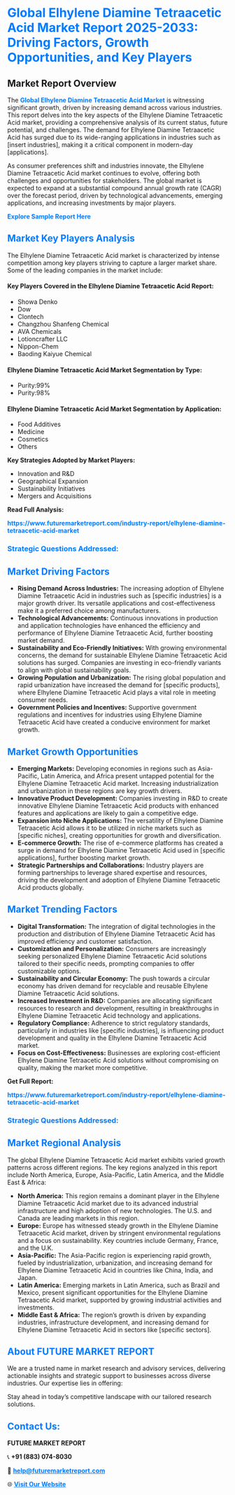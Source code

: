<h1 style="color: #007BFF;">Global Elhylene Diamine Tetraacetic Acid Market Report 2025-2033: Driving Factors, Growth Opportunities, and Key Players</h1>

<section id="overview">
<h2>Market Report Overview</h2>
<p>The <a href="https://www.futuremarketreport.com/industry-report/elhylene-diamine-tetraacetic-acid-market" style="color: #007BFF; text-decoration: none;"><strong>Global Elhylene Diamine Tetraacetic Acid Market</strong></a> is witnessing significant growth, driven by increasing demand across various industries. This report delves into the key aspects of the Elhylene Diamine Tetraacetic Acid market, providing a comprehensive analysis of its current status, future potential, and challenges. The demand for Elhylene Diamine Tetraacetic Acid has surged due to its wide-ranging applications in industries such as [insert industries], making it a critical component in modern-day [applications].</p>
<p>As consumer preferences shift and industries innovate, the Elhylene Diamine Tetraacetic Acid market continues to evolve, offering both challenges and opportunities for stakeholders. The global market is expected to expand at a substantial compound annual growth rate (CAGR) over the forecast period, driven by technological advancements, emerging applications, and increasing investments by major players.</p>
</section>

<section id="overview">
<p><a href="https://www.futuremarketreport.com/request-sample/reportId=84160" style="color: #007BFF; text-decoration: none;"><strong>Explore Sample Report Here</strong></a></p>
</section>

<section id="key-players">
<h2 style="color: #007BFF;">Market Key Players Analysis</h2>
<p>The Elhylene Diamine Tetraacetic Acid market is characterized by intense competition among key players striving to capture a larger market share. Some of the leading companies in the market include:</p>
<h4>Key Players Covered in the Elhylene Diamine Tetraacetic Acid Report:</h4>
<ul><li>Showa Denko</li><li>Dow</li><li>Clontech</li><li>Changzhou Shanfeng Chemical</li><li>AVA Chemicals</li><li>Lotioncrafter LLC</li><li>Nippon-Chem</li><li>Baoding Kaiyue Chemical</li></ul>
<h4>Elhylene Diamine Tetraacetic Acid Market Segmentation by Type:</h4>
<ul><li>Purity:99%</li><li>Purity:98%</li></ul>

<h4>Elhylene Diamine Tetraacetic Acid Market Segmentation by Application:</h4>
<ul><li>Food Additives</li><li>Medicine</li><li>Cosmetics</li><li>Others</li></ul>
<p><strong>Key Strategies Adopted by Market Players:</strong></p>
<ul>
<li>Innovation and R&D</li>
<li>Geographical Expansion</li>
<li>Sustainability Initiatives</li>
<li>Mergers and Acquisitions</li>
</ul>
</section>

<section>
<p><strong>Read Full Analysis: </strong></p><a href="https://www.futuremarketreport.com/industry-report/elhylene-diamine-tetraacetic-acid-market" style="color: #007BFF; text-decoration: none;"><strong>https://www.futuremarketreport.com/industry-report/elhylene-diamine-tetraacetic-acid-market</strong></a>
<h3 style="color: #007BFF;">Strategic Questions Addressed:</h3>
</section>

<section id="driving-factors">
<h2 style="color: #007BFF;">Market Driving Factors</h2>
<ul>
<li><strong>Rising Demand Across Industries:</strong> The increasing adoption of Elhylene Diamine Tetraacetic Acid in industries such as [specific industries] is a major growth driver. Its versatile applications and cost-effectiveness make it a preferred choice among manufacturers.</li>
<li><strong>Technological Advancements:</strong> Continuous innovations in production and application technologies have enhanced the efficiency and performance of Elhylene Diamine Tetraacetic Acid, further boosting market demand.</li>
<li><strong>Sustainability and Eco-Friendly Initiatives:</strong> With growing environmental concerns, the demand for sustainable Elhylene Diamine Tetraacetic Acid solutions has surged. Companies are investing in eco-friendly variants to align with global sustainability goals.</li>
<li><strong>Growing Population and Urbanization:</strong> The rising global population and rapid urbanization have increased the demand for [specific products], where Elhylene Diamine Tetraacetic Acid plays a vital role in meeting consumer needs.</li>
<li><strong>Government Policies and Incentives:</strong> Supportive government regulations and incentives for industries using Elhylene Diamine Tetraacetic Acid have created a conducive environment for market growth.</li>
</ul>
</section>

<section id="growth-opportunities">
<h2 style="color: #007BFF;">Market Growth Opportunities</h2>
<ul>
<li><strong>Emerging Markets:</strong> Developing economies in regions such as Asia-Pacific, Latin America, and Africa present untapped potential for the Elhylene Diamine Tetraacetic Acid market. Increasing industrialization and urbanization in these regions are key growth drivers.</li>
<li><strong>Innovative Product Development:</strong> Companies investing in R&D to create innovative Elhylene Diamine Tetraacetic Acid products with enhanced features and applications are likely to gain a competitive edge.</li>
<li><strong>Expansion into Niche Applications:</strong> The versatility of Elhylene Diamine Tetraacetic Acid allows it to be utilized in niche markets such as [specific niches], creating opportunities for growth and diversification.</li>
<li><strong>E-commerce Growth:</strong> The rise of e-commerce platforms has created a surge in demand for Elhylene Diamine Tetraacetic Acid used in [specific applications], further boosting market growth.</li>
<li><strong>Strategic Partnerships and Collaborations:</strong> Industry players are forming partnerships to leverage shared expertise and resources, driving the development and adoption of Elhylene Diamine Tetraacetic Acid products globally.</li>
</ul>
</section>

<section id="trending-factors">
<h2 style="color: #007BFF;">Market Trending Factors</h2>
<ul>
<li><strong>Digital Transformation:</strong> The integration of digital technologies in the production and distribution of Elhylene Diamine Tetraacetic Acid has improved efficiency and customer satisfaction.</li>
<li><strong>Customization and Personalization:</strong> Consumers are increasingly seeking personalized Elhylene Diamine Tetraacetic Acid solutions tailored to their specific needs, prompting companies to offer customizable options.</li>
<li><strong>Sustainability and Circular Economy:</strong> The push towards a circular economy has driven demand for recyclable and reusable Elhylene Diamine Tetraacetic Acid solutions.</li>
<li><strong>Increased Investment in R&D:</strong> Companies are allocating significant resources to research and development, resulting in breakthroughs in Elhylene Diamine Tetraacetic Acid technology and applications.</li>
<li><strong>Regulatory Compliance:</strong> Adherence to strict regulatory standards, particularly in industries like [specific industries], is influencing product development and quality in the Elhylene Diamine Tetraacetic Acid market.</li>
<li><strong>Focus on Cost-Effectiveness:</strong> Businesses are exploring cost-efficient Elhylene Diamine Tetraacetic Acid solutions without compromising on quality, making the market more competitive.</li>
</ul>
</section>

<section>
<p><strong>Get Full Report: </strong></p><a href="https://www.futuremarketreport.com/industry-report/elhylene-diamine-tetraacetic-acid-market" style="color: #007BFF; text-decoration: none;"><strong>https://www.futuremarketreport.com/industry-report/elhylene-diamine-tetraacetic-acid-market</strong></a>
<h3 style="color: #007BFF;">Strategic Questions Addressed:</h3>
</section>


<section id="regional-analysis">
<h2 style="color: #007BFF;">Market Regional Analysis</h2>
<p>The global Elhylene Diamine Tetraacetic Acid market exhibits varied growth patterns across different regions. The key regions analyzed in this report include North America, Europe, Asia-Pacific, Latin America, and the Middle East & Africa:</p>
<ul>
<li><strong>North America:</strong> This region remains a dominant player in the Elhylene Diamine Tetraacetic Acid market due to its advanced industrial infrastructure and high adoption of new technologies. The U.S. and Canada are leading markets in this region.</li>
<li><strong>Europe:</strong> Europe has witnessed steady growth in the Elhylene Diamine Tetraacetic Acid market, driven by stringent environmental regulations and a focus on sustainability. Key countries include Germany, France, and the U.K.</li>
<li><strong>Asia-Pacific:</strong> The Asia-Pacific region is experiencing rapid growth, fueled by industrialization, urbanization, and increasing demand for Elhylene Diamine Tetraacetic Acid in countries like China, India, and Japan.</li>
<li><strong>Latin America:</strong> Emerging markets in Latin America, such as Brazil and Mexico, present significant opportunities for the Elhylene Diamine Tetraacetic Acid market, supported by growing industrial activities and investments.</li>
<li><strong>Middle East & Africa:</strong> The region’s growth is driven by expanding industries, infrastructure development, and increasing demand for Elhylene Diamine Tetraacetic Acid in sectors like [specific sectors].</li>
</ul>
</section>

<footer>
<h2 style="color: #007BFF;">About FUTURE MARKET REPORT</h2>
<p>We are a trusted name in market research and advisory services, delivering actionable insights and strategic support to businesses across diverse industries. Our expertise lies in offering:</p>

<p>Stay ahead in today’s competitive landscape with our tailored research solutions.</p>

<h2 style="color: #007BFF;">Contact Us:</h2>
<p><strong>FUTURE MARKET REPORT</strong></p>
<p>📞 <strong>+91 (883) 074-8030</strong></p>
<p>📧 <strong><a href="mailto:help@futuremarketreport.com" style="color: #007BFF;">help@futuremarketreport.com</a></strong></p>
<p>🌐 <strong><a href="https://www.futuremarketreport.com/" style="color: #007BFF;">Visit Our Website</a></strong></p>
</footer>